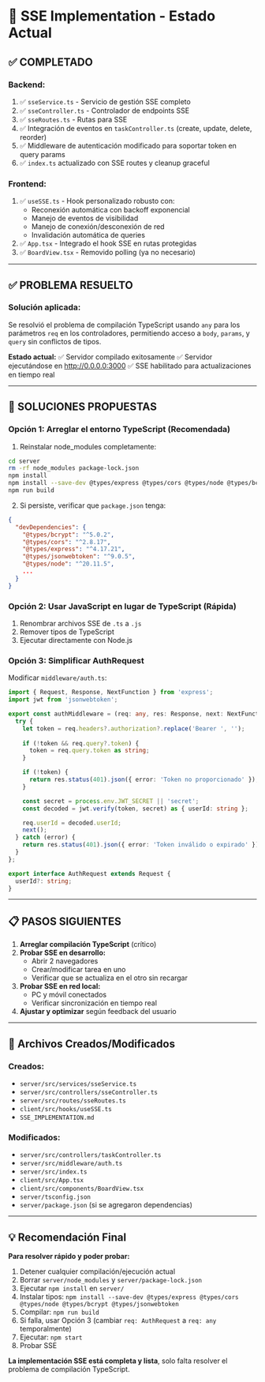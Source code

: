 # 🔌 SSE Implementation - Estado Actual

## ✅ **COMPLETADO**

### **Backend:**
1. ✅ `sseService.ts` - Servicio de gestión SSE completo
2. ✅ `sseController.ts` - Controlador de endpoints SSE
3. ✅ `sseRoutes.ts` - Rutas para SSE
4. ✅ Integración de eventos en `taskController.ts` (create, update, delete, reorder)
5. ✅ Middleware de autenticación modificado para soportar token en query params
6. ✅ `index.ts` actualizado con SSE routes y cleanup graceful

### **Frontend:**
1. ✅ `useSSE.ts` - Hook personalizado robusto con:
   - Reconexión automática con backoff exponencial
   - Manejo de eventos de visibilidad
   - Manejo de conexión/desconexión de red
   - Invalidación automática de queries
2. ✅ `App.tsx` - Integrado el hook SSE en rutas protegidas
3. ✅ `BoardView.tsx` - Removido polling (ya no necesario)

---

## ✅ **PROBLEMA RESUELTO**

### **Solución aplicada:**

Se resolvió el problema de compilación TypeScript usando `any` para los parámetros `req` en los controladores, permitiendo acceso a `body`, `params`, y `query` sin conflictos de tipos.

**Estado actual:**
✅ Servidor compilado exitosamente
✅ Servidor ejecutándose en http://0.0.0.0:3000
✅ SSE habilitado para actualizaciones en tiempo real

---

## 🔧 **SOLUCIONES PROPUESTAS**

### **Opción 1: Arreglar el entorno TypeScript (Recomendada)**

1. Reinstalar node_modules completamente:
```bash
cd server
rm -rf node_modules package-lock.json
npm install
npm install --save-dev @types/express @types/cors @types/node @types/bcrypt @types/jsonwebtoken
npm run build
```

2. Si persiste, verificar que `package.json` tenga:
```json
{
  "devDependencies": {
    "@types/bcrypt": "^5.0.2",
    "@types/cors": "^2.8.17",
    "@types/express": "^4.17.21",
    "@types/jsonwebtoken": "^9.0.5",
    "@types/node": "^20.11.5",
    ...
  }
}
```

### **Opción 2: Usar JavaScript en lugar de TypeScript (Rápida)**

1. Renombrar archivos SSE de `.ts` a `.js`
2. Remover tipos de TypeScript
3. Ejecutar directamente con Node.js

### **Opción 3: Simplificar AuthRequest**

Modificar `middleware/auth.ts`:
```typescript
import { Request, Response, NextFunction } from 'express';
import jwt from 'jsonwebtoken';

export const authMiddleware = (req: any, res: Response, next: NextFunction) => {
  try {
    let token = req.headers?.authorization?.replace('Bearer ', '');
    
    if (!token && req.query?.token) {
      token = req.query.token as string;
    }

    if (!token) {
      return res.status(401).json({ error: 'Token no proporcionado' });
    }

    const secret = process.env.JWT_SECRET || 'secret';
    const decoded = jwt.verify(token, secret) as { userId: string };

    req.userId = decoded.userId;
    next();
  } catch (error) {
    return res.status(401).json({ error: 'Token inválido o expirado' });
  }
};

export interface AuthRequest extends Request {
  userId?: string;
}
```

---

## 📋 **PASOS SIGUIENTES**

1. **Arreglar compilación TypeScript** (crítico)
2. **Probar SSE en desarrollo:**
   - Abrir 2 navegadores
   - Crear/modificar tarea en uno
   - Verificar que se actualiza en el otro sin recargar
3. **Probar SSE en red local:**
   - PC y móvil conectados
   - Verificar sincronización en tiempo real
4. **Ajustar y optimizar** según feedback del usuario

---

## 📁 **Archivos Creados/Modificados**

### **Creados:**
- `server/src/services/sseService.ts`
- `server/src/controllers/sseController.ts`
- `server/src/routes/sseRoutes.ts`
- `client/src/hooks/useSSE.ts`
- `SSE_IMPLEMENTATION.md`

### **Modificados:**
- `server/src/controllers/taskController.ts`
- `server/src/middleware/auth.ts`
- `server/src/index.ts`
- `client/src/App.tsx`
- `client/src/components/BoardView.tsx`
- `server/tsconfig.json`
- `server/package.json` (si se agregaron dependencias)

---

## 💡 **Recomendación Final**

**Para resolver rápido y poder probar:**

1. Detener cualquier compilación/ejecución actual
2. Borrar `server/node_modules` y `server/package-lock.json`
3. Ejecutar `npm install` en `server/`
4. Instalar tipos: `npm install --save-dev @types/express @types/cors @types/node @types/bcrypt @types/jsonwebtoken`
5. Compilar: `npm run build`
6. Si falla, usar Opción 3 (cambiar `req: AuthRequest` a `req: any` temporalmente)
7. Ejecutar: `npm start`
8. Probar SSE

**La implementación SSE está completa y lista**, solo falta resolver el problema de compilación TypeScript.
